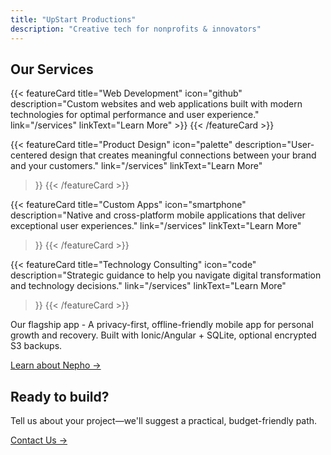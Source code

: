 ```yaml
---
title: "UpStart Productions"
description: "Creative tech for nonprofits & innovators"
---
```


## Our Services

<div class="feature-cards-grid">
  {{< featureCard 
    title="Web Development" 
    icon="github" 
    description="Custom websites and web applications built with modern technologies for optimal performance and user experience."
    link="/services"
    linkText="Learn More"
  >}}
  {{< /featureCard >}}

  {{< featureCard 
    title="Product Design" 
    icon="palette" 
    description="User-centered design that creates meaningful connections between your brand and your customers."
    link="/services"
    linkText="Learn More"
  >}}
  {{< /featureCard >}}

  {{< featureCard 
    title="Custom Apps" 
    icon="smartphone" 
    description="Native and cross-platform mobile applications that deliver exceptional user experiences."
    link="/services"
    linkText="Learn More"
  >}}
  {{< /featureCard >}}

  {{< featureCard 
    title="Technology Consulting" 
    icon="code" 
    description="Strategic guidance to help you navigate digital transformation and technology decisions."
    link="/services"
    linkText="Learn More"
  >}}
  {{< /featureCard >}}
</div>

Our flagship app - A privacy-first, offline-friendly mobile app for personal growth and recovery. Built with Ionic/Angular + SQLite, optional encrypted S3 backups.

[Learn about Nepho →](/nepho)

## Ready to build?

Tell us about your project—we'll suggest a practical, budget-friendly path.

[Contact Us →](/contact)

